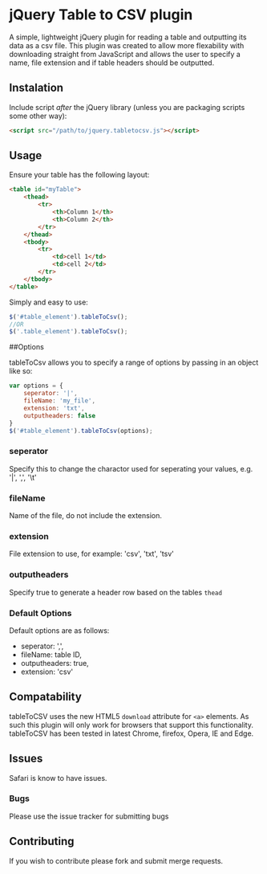 # jQuery Table to CSV plugin

A simple, lightweight jQuery plugin for reading a table and outputting its data as a csv file. This plugin was created to allow more flexability with downloading straight from JavaScript and allows the user to specify a name, file extension and if table headers should be outputted.

## Instalation

Include script *after* the jQuery library (unless you are packaging scripts some other way):

```html
<script src="/path/to/jquery.tabletocsv.js"></script>
```

## Usage

Ensure your table has the following layout:

```html
<table id="myTable">
	<thead>
		<tr>
			<th>Column 1</th>
			<th>Column 2</th>
		</tr>
	</thead>
	<tbody>
		<tr>
			<td>cell 1</td>
			<td>cell 2</td>
		</tr>
	</tbody>
</table>
```

Simply and easy to use:

```javascript
$('#table_element').tableToCsv();
//OR
$('.table_element').tableToCsv();
```

##Options

tableToCsv allows you to specify a range of options by passing in an object like so:

```javascript
var options = {
	seperator: '|',
	fileName: 'my_file',
	extension: 'txt',
	outputheaders: false
}
$('#table_element').tableToCsv(options);
```
### seperator

Specify this to change the charactor used for seperating your values, e.g. '|', ',', '\t'

### fileName

Name of the file, do not include the extension.

### extension 

File extension to use, for example: 'csv', 'txt', 'tsv'

### outputheaders

Specify true to generate a header row based on the tables `thead`

### Default Options

Default options are as follows:
- seperator: ',',
- fileName: table ID,
- outputheaders: true,
- extension: 'csv'

## Compatability

tableToCSV uses the new HTML5 ```download``` attribute for ```<a>``` elements. As such this plugin will only work for browsers that support this functionality. tableToCSV has been tested in latest Chrome, firefox, Opera, IE and Edge.

## Issues

Safari is know to have issues.

### Bugs

Please use the issue tracker for submitting bugs

## Contributing

If you wish to contribute please fork and submit merge requests.
